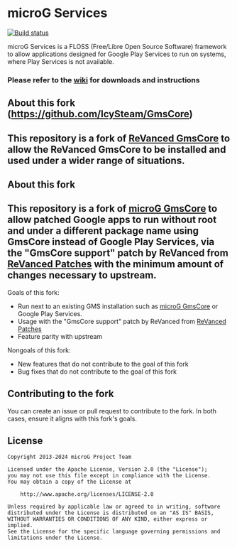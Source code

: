microG Services
=======
[![Build status](https://github.com/microg/GmsCore/actions/workflows/build.yml/badge.svg)](https://github.com/microg/GmsCore/actions/workflows/build.yml)

microG Services is a FLOSS (Free/Libre Open Source Software) framework to allow applications designed for Google Play Services to run on systems, where Play Services is not available.

### Please refer to the [wiki](https://github.com/microg/GmsCore/wiki) for downloads and instructions

About this fork (https://github.com/IcySteam/GmsCore)
-------
This repository is a fork of [ReVanced GmsCore](https://github.com/ReVanced/GmsCore) to allow the ReVanced GmsCore to be installed and used under a wider range of
situations.
-------

About this fork
-------
This repository is a fork of [microG GmsCore](https://github.com/microg/GmsCore) to allow patched Google apps to run without root and under a different package name using GmsCore instead of Google Play Services, via the "GmsCore support" patch by ReVanced from [ReVanced Patches](https://github.com/revanced/revanced-patches) with the minimum amount of changes necessary to upstream.
-------

Goals of this fork:
- Run next to an existing GMS installation such as [microG GmsCore](https://github.com/microg/GmsCore) or Google Play Services.
- Usage with the "GmsCore support" patch by ReVanced from [ReVanced Patches](https://github.com/revanced/revanced-patches)
- Feature parity with upstream

Nongoals of this fork:
- New features that do not contribute to the goal of this fork
- Bug fixes that do not contribute to the goal of this fork

Contributing to the fork
-------
You can create an issue or pull request to contribute to the fork. In both cases, ensure it aligns with this fork's goals.

License
-------
    Copyright 2013-2024 microG Project Team

    Licensed under the Apache License, Version 2.0 (the "License");
    you may not use this file except in compliance with the License.
    You may obtain a copy of the License at

        http://www.apache.org/licenses/LICENSE-2.0

    Unless required by applicable law or agreed to in writing, software
    distributed under the License is distributed on an "AS IS" BASIS,
    WITHOUT WARRANTIES OR CONDITIONS OF ANY KIND, either express or implied.
    See the License for the specific language governing permissions and
    limitations under the License.
